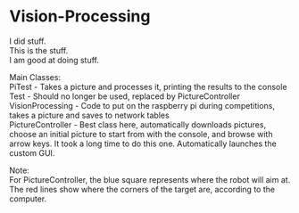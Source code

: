 # Vision-Processing
I did stuff.  
This is the stuff.  
I am good at doing stuff.
  
Main Classes:  
PiTest - Takes a picture and processes it, printing the results to the console  
Test - Should no longer be used, replaced by PictureController  
VisionProcessing - Code to put on the raspberry pi during competitions, takes a picture and saves to network tables  
PictureController - Best class here, automatically downloads pictures, choose an initial picture to start from with the console, and browse with arrow keys. It took a long time to do this one. Automatically launches the custom GUI.  
  
  
Note:  
For PictureController, the blue square represents where the robot will aim at. The red lines show where the corners of the target are, according to the computer.  
